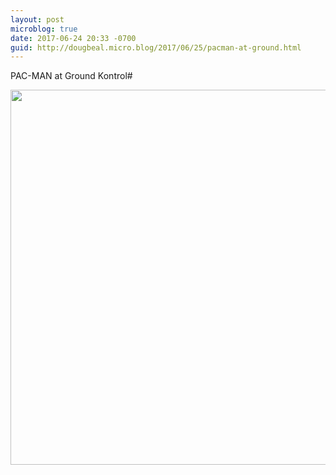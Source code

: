 ```yaml
---
layout: post
microblog: true
date: 2017-06-24 20:33 -0700
guid: http://dougbeal.micro.blog/2017/06/25/pacman-at-ground.html
---
```

PAC-MAN at Ground Kontrol#

<img src="http://dougbeal.micro.blog/uploads/2017/0c48171cfc.jpg" width="600" height="600" style="height: auto" />

